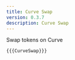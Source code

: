 ```yaml
---
title: Curve Swap
version: 0.3.7
description: Curve Swap
---
```


Swap tokens on Curve

```vyper
{{{CurveSwap}}}
```
